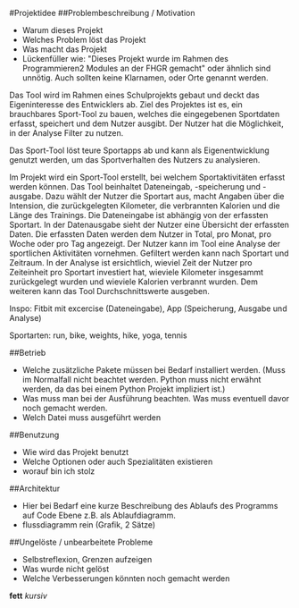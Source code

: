 #Projektidee
##Problembeschreibung / Motivation
 - Warum dieses Projekt
 - Welches Problem löst das Projekt
 - Was macht das Projekt
 - Lückenfüller wie: "Dieses Projekt wurde im Rahmen des Programmieren2 Modules an der FHGR gemacht" oder ähnlich sind unnötig. Auch sollten keine Klarnamen, oder Orte genannt werden.
 
Das Tool wird im Rahmen eines Schulprojekts gebaut und deckt das Eigeninteresse des
Entwicklers ab. Ziel des Projektes ist es, ein brauchbares Sport-Tool zu bauen, welches
die eingegebenen Sportdaten erfasst, speichert und dem Nutzer ausgibt. Der Nutzer
hat die Möglichkeit, in der Analyse Filter zu nutzen.

Das Sport-Tool löst teure Sportapps ab und kann als Eigenentwicklung genutzt werden,
um das Sportverhalten des Nutzers zu analysieren. 

Im Projekt wird ein Sport-Tool erstellt, bei welchem Sportaktivitäten erfasst 
werden können. Das Tool beinhaltet Dateneingab, -speicherung und -ausgabe. 
Dazu wählt der Nutzer die Sportart aus, macht Angaben über die Intension, die
zurückgelegten Kilometer, die verbrannten Kalorien und die Länge des Trainings. Die
Dateneingabe ist abhängig von der erfassten Sportart.
In der Datenausgabe sieht der Nutzer eine Übersicht der erfassten Daten. 
Die erfassten Daten werden dem Nutzer in Total, pro Monat, pro Woche oder pro 
Tag angezeigt. 
Der Nutzer kann im Tool eine Analyse der sportlichen Aktivitäten vornehmen. 
Gefiltert werden kann nach Sportart und Zeitraum. In der Analyse ist  ersichtlich, 
wieviel Zeit der Nutzer pro Zeiteinheit pro Sportart investiert hat, wieviele 
Kilometer insgesammt zurückgelegt wurden und wieviele Kalorien verbrannt wurden. 
Dem weiteren kann das Tool Durchschnittswerte ausgeben.

Inspo: Fitbit mit excercise (Dateneingabe), App (Speicherung, Ausgabe und Analyse)

Sportarten: run, bike, weights, hike, yoga, tennis

##Betrieb
 - Welche zusätzliche Pakete müssen bei Bedarf installiert werden. (Muss im Normalfall nicht beachtet werden. Python muss nicht erwähnt werden, da das bei einem Python Projekt impliziert ist.)
 - Was muss man bei der Ausführung beachten. Was muss eventuell davor noch gemacht werden.
 - Welch Datei muss ausgeführt werden

##Benutzung
- Wie wird das Projekt benutzt
- Welche Optionen oder auch Spezialitäten existieren
- worauf bin ich stolz

##Architektur
- Hier bei Bedarf eine kurze Beschreibung des Ablaufs des Programms auf Code Ebene z.B. als Ablaufdiagramm.
- flussdiagramm rein (Grafik, 2 Sätze)

##Ungelöste / unbearbeitete Probleme
 - Selbstreflexion, Grenzen aufzeigen
 - Was wurde nicht gelöst
 - Welche Verbesserungen könnten noch gemacht werden
 
**fett**
_kursiv_
